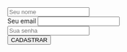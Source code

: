 <!DOCTYPE html>
<html lang="en">
<head>
    <meta charset="UTF-8">
    <meta http-equiv="X-UA-Compatible" content="IE=edge">
    <meta name="viewport" content="width=device-width, initial-scale=1.0">
    <title>Tarefa-Html</title>
</head>
<body>
    <input type="text" placeholder="Seu nome" />
    <br />
    <label for="email"> Seu email</label>
    <input id="email" type="email" />
    <br />
    <input type="Senha" placeholder="Sua senha" />
    <br />
    <button type="Submit">
        CADASTRAR
    </button>
</body>
</html>
